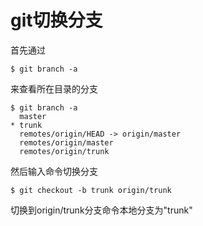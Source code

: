 # git切换分支
首先通过
```git
$ git branch -a 
```
来查看所在目录的分支
```git
$ git branch -a
  master
* trunk
  remotes/origin/HEAD -> origin/master
  remotes/origin/master
  remotes/origin/trunk
```
然后输入命令切换分支
```git
$ git checkout -b trunk origin/trunk
```
切换到origin/trunk分支命令本地分支为"trunk"